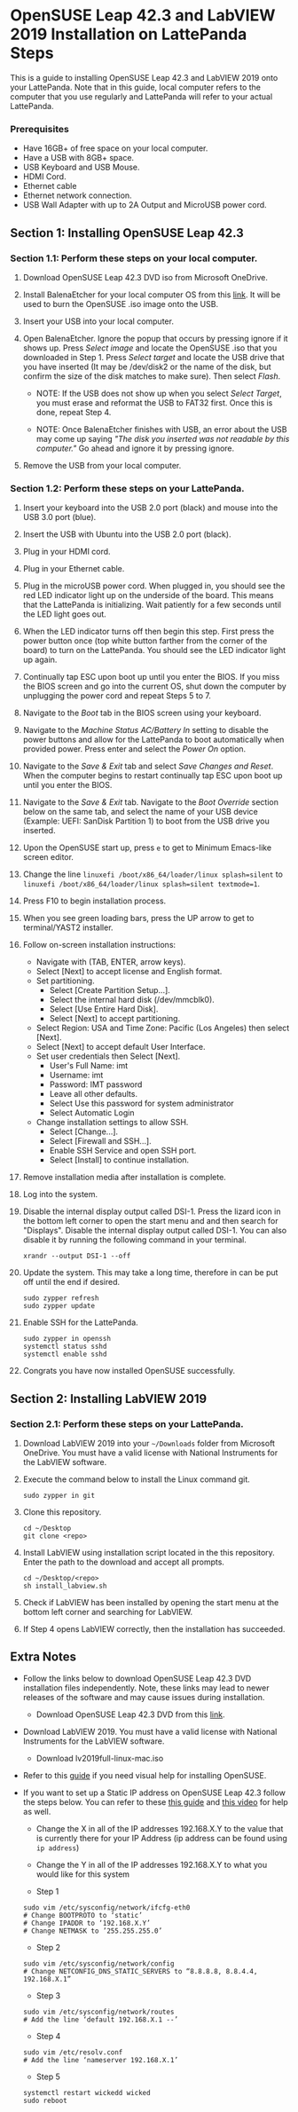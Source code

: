 # OpenSUSE Leap 42.3 and LabVIEW 2019 Installation on LattePanda Steps

This is a guide to installing OpenSUSE Leap 42.3 and LabVIEW 2019 onto your LattePanda. Note that in this guide, local computer refers to the computer that you use regularly and LattePanda will refer to your actual LattePanda.

### Prerequisites
* Have 16GB+ of free space on your local computer.
* Have a USB with 8GB+ space.
* USB Keyboard and USB Mouse.
* HDMI Cord.
* Ethernet cable
* Ethernet network connection.
* USB Wall Adapter with up to 2A Output and MicroUSB power cord.

## Section 1: Installing OpenSUSE Leap 42.3

### Section 1.1: Perform these steps on your local computer.
1. Download OpenSUSE Leap 42.3 DVD iso from Microsoft OneDrive.

2. Install BalenaEtcher for your local computer OS from this [link](https://www.balena.io/etcher/). It will be used to burn the OpenSUSE .iso image onto the USB.

3. Insert your USB into your local computer. 

4. Open BalenaEtcher. Ignore the popup that occurs by pressing ignore if it shows up. Press *Select image* and locate the OpenSUSE .iso that you downloaded in Step 1. Press *Select target* and locate the USB drive that you have inserted (It may be /dev/disk2 or the name of the disk, but confirm the size of the disk matches to make sure). Then select *Flash*.

    *  NOTE: If the USB does not show up when you select *Select Target*, you must erase and reformat the USB to FAT32 first. Once this is done, repeat Step 4.

    * NOTE: Once BalenaEtcher finishes with USB, an error about the USB may come up saying *"The disk you inserted was not readable by this computer."* Go ahead and ignore it by pressing ignore.

5. Remove the USB from your local computer.

### Section 1.2: Perform these steps on your LattePanda.
1. Insert your keyboard into the USB 2.0 port (black) and mouse into the USB 3.0 port (blue).

2. Insert the USB with Ubuntu into the USB 2.0 port (black).

3. Plug in your HDMI cord.

4. Plug in your Ethernet cable. 

5. Plug in the microUSB power cord. When plugged in, you should see the red LED indicator light up on the underside of the board. This means that the LattePanda is initializing. Wait patiently for a few seconds until the LED light goes out.

6. When the LED indicator turns off then begin this step. First press the power button once (top white button farther from the corner of the board) to turn on the LattePanda. You should see the LED indicator light up again.

7. Continually tap ESC upon boot up until you enter the BIOS. If you miss the BIOS screen and go into the current OS, shut down the computer by unplugging the power cord and repeat Steps 5 to 7.

8. Navigate to the *Boot* tab in the BIOS screen using your keyboard.

9. Navigate to the *Machine Status AC/Battery In* setting to disable the power buttons and allow for the LattePanda to boot automatically when provided power. Press enter and select the *Power On* option.

10. Navigate to the *Save & Exit* tab and select *Save Changes and Reset*. When the computer begins to restart continually tap ESC upon boot up until you enter the BIOS.

11. Navigate to the *Save & Exit* tab. Navigate to the *Boot Override* section below on the same tab, and select the name of your USB device (Example: UEFI: SanDisk Partition 1) to boot from the USB drive you inserted.

12. Upon the OpenSUSE start up, press `e` to get to Minimum Emacs-like screen editor.

13. Change the line `linuxefi /boot/x86_64/loader/linux splash=silent` to `linuxefi /boot/x86_64/loader/linux splash=silent textmode=1`.

14. Press F10 to begin installation process.

15. When you see green loading bars, press the UP arrow to get to terminal/YAST2 installer.

16. Follow on-screen installation instructions:
    * Navigate with (TAB, ENTER, arrow keys).
    * Select [Next] to accept license and English format.
    * Set partitioning.
        * Select [Create Partition Setup...].
        * Select the internal hard disk (/dev/mmcblk0).
        * Select [Use Entire Hard Disk].
        * Select [Next] to accept partitioning.
    * Select Region: USA and Time Zone: Pacific (Los Angeles) then select [Next].
    * Select [Next] to accept default User Interface.
    * Set user credentials then Select [Next].
        * User's Full Name: imt
        * Username: imt
        * Password: IMT password
        * Leave all other defaults.
        * Select Use this password for system administrator
        * Select Automatic Login
    * Change installation settings to allow SSH.
        * Select [Change...].
        * Select [Firewall and SSH...].
        * Enable SSH Service and open SSH port.
        * Select [Install] to continue installation.

17. Remove installation media after installation is complete.

18. Log into the system.

19. Disable the internal display output called DSI-1. Press the lizard icon in the bottom left corner to open the start menu and and then search for "Displays". Disable the internal display output called DSI-1. You can also disable it by running the following command in your terminal.
    ```
    xrandr --output DSI-1 --off
    ```

20. Update the system. This may take a long time, therefore in can be put off until the end if desired.
    ```
    sudo zypper refresh
    sudo zypper update
    ```

21. Enable SSH for the LattePanda.
    ```
    sudo zypper in openssh
    systemctl status sshd
    systemctl enable sshd
    ```

22. Congrats you have now installed OpenSUSE successfully.




## Section 2: Installing LabVIEW 2019

### Section 2.1: Perform these steps on your LattePanda.
1. Download LabVIEW 2019 into your `~/Downloads` folder from Microsoft OneDrive. You must have a valid license with National Instruments for the LabVIEW software.

2. Execute the command below to install the Linux command git.
    ```
    sudo zypper in git
    ```

3. Clone this repository.
    ```
    cd ~/Desktop
    git clone <repo>
    ```

3. Install LabVIEW using installation script located in the this repository. Enter the path to the download and accept all prompts.
    ```
    cd ~/Desktop/<repo>
    sh install_labview.sh
    ```

4. Check if LabVIEW has been installed by opening the start menu at the bottom left corner and searching for LabVIEW.


5. If Step 4 opens LabVIEW correctly, then the installation has succeeded.


## Extra Notes
* Follow the links below to download OpenSUSE Leap 42.3 DVD installation files independently. Note, these links may lead to newer releases of the software and may cause issues during installation.
    * Download OpenSUSE Leap 42.3 DVD from this [link](http://cdimage.debian.org/mirror/opensuse.org/distribution/leap/42.3/iso/).
* Download LabVIEW 2019. You must have a valid license with National Instruments for the LabVIEW software.
    *  Download lv2019full-linux-mac.iso
* Refer to this [guide](https://cloudyday.tech.blog/2018/08/19/lattepanda/) if you need visual help for installing OpenSUSE.
* If you want to set up a Static IP address on OpenSUSE Leap 42.3 follow the steps below. You can refer to these [this guide](https://sahlitech.com/configure-static-ip-on-suse-linux/) and [this video](https://www.youtube.com/watch?v=5QneCF9XD4Y) for help as well.
    * Change the X in all of the IP addresses 192.168.X.Y to the value that is currently there for your IP Address (ip address can be found using `ip address`)
    * Change the Y in all of the IP addresses 192.168.X.Y to what you would like for this system

    * Step 1
    ```
    sudo vim /etc/sysconfig/network/ifcfg-eth0
    # Change BOOTPROTO to ‘static’
    # Change IPADDR to ‘192.168.X.Y’
    # Change NETMASK to ’255.255.255.0’
    ```

    * Step 2
    ```
    sudo vim /etc/sysconfig/network/config
    # Change NETCONFIG_DNS_STATIC_SERVERS to “8.8.8.8, 8.8.4.4, 192.168.X.1”
    ```

    * Step 3
    ```
    sudo vim /etc/sysconfig/network/routes
    # Add the line ‘default 192.168.X.1 --’
    ```
    
    * Step 4
    ```
    sudo vim /etc/resolv.conf
    # Add the line ‘nameserver 192.168.X.1’
    ```

    * Step 5
    ```
    systemctl restart wickedd wicked
    sudo reboot
    ```